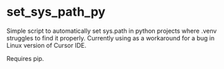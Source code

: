 # set_sys_path_py
Simple script to automatically set sys.path in python projects where .venv struggles to find it properly. Currently using as a workaround for a bug in Linux version of Cursor IDE.

Requires pip.
